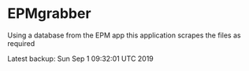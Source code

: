 # EPMgrabber
Using a database from the EPM app this application scrapes the files as required


Latest backup: Sun Sep 1 09:32:01 UTC 2019
